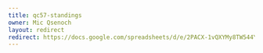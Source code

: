 ```yaml
---
title: qc57-standings
owner: Mic Qsenoch
layout: redirect
redirect: https://docs.google.com/spreadsheets/d/e/2PACX-1vQXYMy8TW544YfLaWyxI98snaSar0A-EpXSLsA-2M1ftxMWtpb46iNL9vk50hshiWndI7vEmg2AJRBo/pubhtml
---
```

